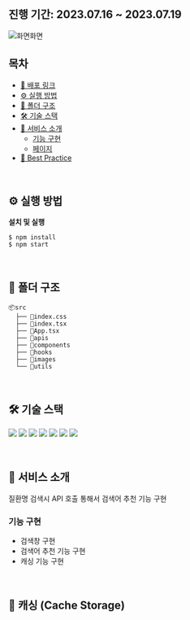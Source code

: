 ## 진행 기간: 2023.07.16 ~ 2023.07.19

![화면화면](https://github.com/yoojiih/clinical-trial-search-bar/assets/33574807/320c3697-68f4-484d-a830-384e6118748d)
<br/>

## 목차

- [🔗 배포 링크](#-배포-링크)
- [⚙️ 실행 방법](#️-실행-방법)
- [📂 폴더 구조](#-폴더-구조)
- [🛠️ 기술 스택](#️-기술-스택)
- [📖 서비스 소개](#-서비스-소개)
  - [기능 구현](#기능-구현)
  - [페이지](#페이지)
- [👑 Best Practice](#-best-practice)

<br/>

## ⚙️ 실행 방법

**설치 및 실행**

```
$ npm install
$ npm start
```

<br/>

## 📂 폴더 구조

```
📦src
  ├── 📄index.css
  ├── 📄index.tsx
  ├── 📄App.tsx
  ├── 📂apis
  ├── 📂components
  ├── 📂hooks
  ├── 📂images
  └── 📂utils
```

<br/>

## 🛠️ 기술 스택

<img src="https://img.shields.io/badge/react-61DAFB?style=for-the-badge&logo=react&logoColor=white"> <img src="https://img.shields.io/badge/typescript-3178C6?style=for-the-badge&logo=typescript&logoColor=white"> <img src="https://img.shields.io/badge/axios-5A29E4?style=for-the-badge&logo=axios&logoColor=white"> <img src="https://img.shields.io/badge/eslint-4B32C3?style=for-the-badge&logo=eslint&logoColor=white"> <img src="https://img.shields.io/badge/prettier-F7B93E?style=for-the-badge&logo=prettier&logoColor=white"> <img src="https://img.shields.io/badge/husky-000000?style=for-the-badge&logo=husky&logoColor=white"> <img src="https://img.shields.io/badge/vercel-000000?style=for-the-badge&logo=vercel&logoColor=white">

<br/>

## 📖 서비스 소개

질환명 검색시 API 호출 통해서 검색어 추천 기능 구현

### 기능 구현

- 검색창 구현
- 검색어 추천 기능 구현
- 캐싱 기능 구현

<br/>

## 👑 캐싱 (Cache Storage)
